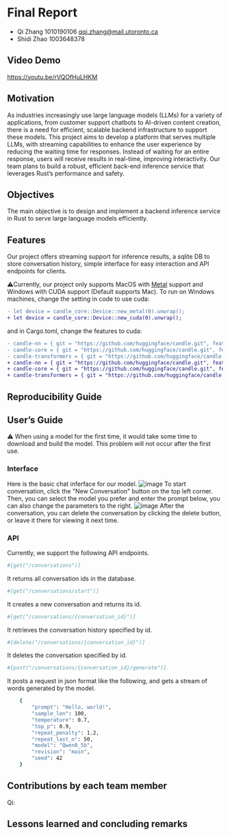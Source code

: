 # Final Report

* Qi Zhang 1010190106  qqi.zhang@mail.utoronto.ca
* Shidi Zhao 1003648378

## Video Demo 
https://youtu.be/rVQOfHuLHKM

## Motivation
As industries increasingly use large language models (LLMs) for a variety of applications, from customer support chatbots to AI-driven content creation, there is a need for efficient, scalable backend infrastructure to support these models. This project aims to develop a platform that serves multiple LLMs, with streaming capabilities to enhance the user experience by reducing the waiting time for responses. Instead of waiting for an entire response, users will receive results in real-time, improving interactivity. Our team plans to build a robust, efficient back-end inference service that leverages Rust’s performance and safety.


## Objectives
The main objective is to design and implement a backend inference service in Rust to serve large language models efficiently.


## Features
Our project offers streaming support for inference results, a sqlite DB to store conversation history, simple interface for easy interaction and API endpoints for clients.

⚠️Currently, our project only supports MacOS with [Metal](https://support.apple.com/en-ca/102894) support and Windows with CUDA support (Default supports Mac).
To run on Windows machines, change the setting in code to use cuda:
```diff
- let device = candle_core::Device::new_metal(0).unwrap();
+ let device = candle_core::Device::new_cuda(0).unwrap();
```
and in Cargo.toml, change the features to cuda:
```diff
- candle-nn = { git = "https://github.com/huggingface/candle.git", features = ["metal"]  }
- candle-core = { git = "https://github.com/huggingface/candle.git", features = ["metal"] }
- candle-transformers = { git = "https://github.com/huggingface/candle.git", features = ["metal"]  }
+ candle-nn = { git = "https://github.com/huggingface/candle.git", features = ["cuda"]  }
+ candle-core = { git = "https://github.com/huggingface/candle.git", features = ["cuda"] }
+ candle-transformers = { git = "https://github.com/huggingface/candle.git", features = ["cuda"]  }
```




## Reproducibility Guide





## User’s Guide
⚠️ When using a model for the first time, it would take some time to download and build the model. This problem will not occur after the first use.
### Interface
Here is the basic chat inferface for our model.
![image](https://github.com/user-attachments/assets/7e366339-05e5-44fe-8fb8-bfde0a0c78d0)
To start conversation, click the "New Conversation" button on the top left corner.
Then, you can select the model you prefer and enter the prompt below, you can also change the parameters to the right. 
![image](https://github.com/user-attachments/assets/1e4a191e-6d17-4792-8e59-79f0ef35121f)
After the conversation, you can delete the conversation by clicking the delete button, or leave it there for viewing it next time.


### API
Currently, we support the following API endpoints.

```bash
#[get("/conversations")]
```  
It returns all conversation ids in the database.

```bash
#[get("/conversations/start")]
```
It creates a new conversation and returns its id.

```bash
#[get("/conversations/{conversation_id}")]
```
It retrieves the conversation history specified by id.

```bash
#[delete("/conversations/{conversation_id}")]
```
It deletes the conversation specified by id.

```bash
#[post("/conversations/{conversation_id}/generate")]
```
It posts a request in json format like the following, and gets a stream of words generated by the model.

```bash
    {
        "prompt": "Hello, world!",
        "sample_len": 100,
        "temperature": 0.7,
        "top_p": 0.9,
        "repeat_penalty": 1.2,
        "repeat_last_n": 50,
        "model": "Qwen0_5b",
        "revision": "main",
        "seed": 42
    }
```





## Contributions by each team member
Qi: 


## Lessons learned and concluding remarks
